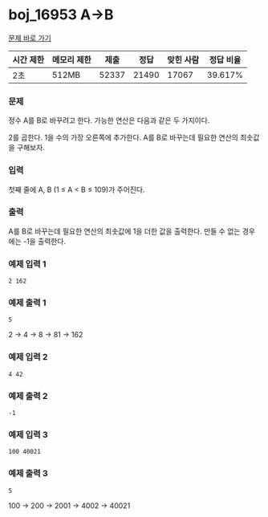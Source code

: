 # boj_16953 A->B
<a href = "https://www.acmicpc.net/problem/16953"> 문제 바로 가기 </a>

|**시간 제한**|**메모리 제한**|**제출**|**정답**|**맞힌 사람**|**정답 비율**|
|-----------|-------------|------|------|----------|----------|
|  2초      |  512MB      | 52337 | 21490 |  17067   | 39.617% |

### 문제
정수 A를 B로 바꾸려고 한다. 가능한 연산은 다음과 같은 두 가지이다.

2를 곱한다.
1을 수의 가장 오른쪽에 추가한다. 
A를 B로 바꾸는데 필요한 연산의 최솟값을 구해보자.

### 입력
첫째 줄에 A, B (1 ≤ A < B ≤ 109)가 주어진다.

### 출력
A를 B로 바꾸는데 필요한 연산의 최솟값에 1을 더한 값을 출력한다. 만들 수 없는 경우에는 -1을 출력한다.

### 예제 입력 1
```
2 162
```

### 예제 출력 1
```
5
```
2 → 4 → 8 → 81 → 162

### 예제 입력 2
```
4 42
```

### 예제 출력 2
```
-1
```

### 예제 입력 3
```
100 40021
```

### 예제 출력 3
```
5
```
100 → 200 → 2001 → 4002 → 40021
